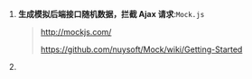 1. **生成模拟后端接口随机数据，拦截 Ajax 请求**:`Mock.js`

   > http://mockjs.com/
   >
   > https://github.com/nuysoft/Mock/wiki/Getting-Started
   >
   
2. 

